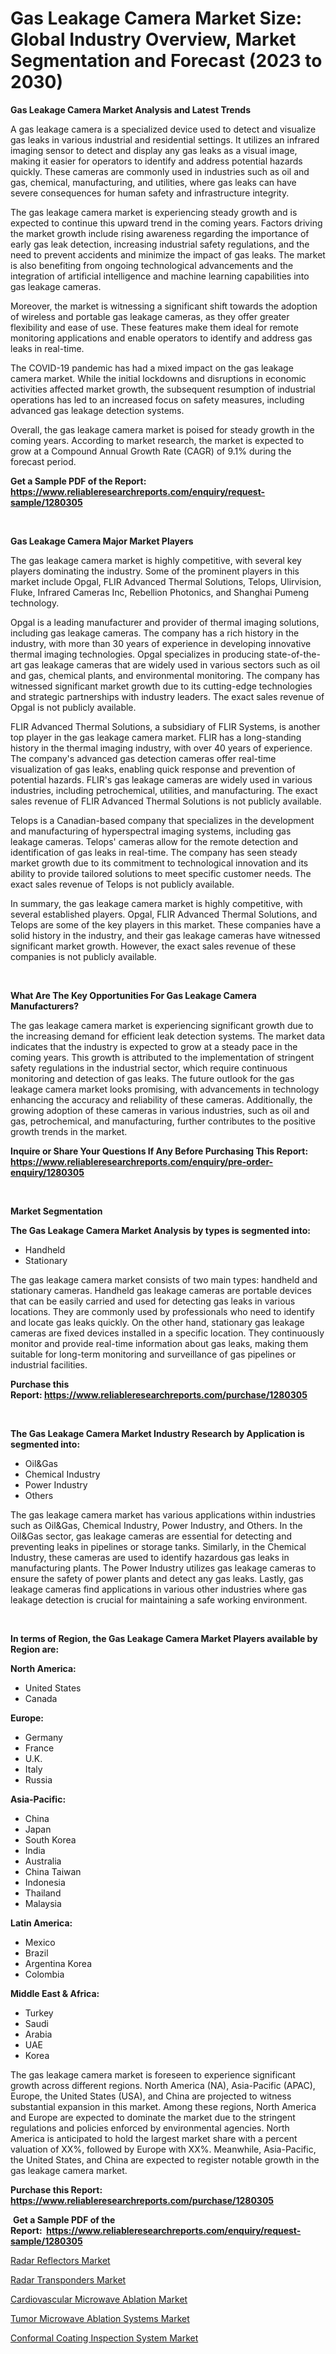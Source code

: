 <p><h1>Gas Leakage Camera Market Size: Global Industry Overview, Market Segmentation and Forecast (2023 to 2030)</h1></p><p><strong>Gas Leakage Camera Market Analysis and Latest Trends</strong></p>
<p><p>A gas leakage camera is a specialized device used to detect and visualize gas leaks in various industrial and residential settings. It utilizes an infrared imaging sensor to detect and display any gas leaks as a visual image, making it easier for operators to identify and address potential hazards quickly. These cameras are commonly used in industries such as oil and gas, chemical, manufacturing, and utilities, where gas leaks can have severe consequences for human safety and infrastructure integrity.</p><p>The gas leakage camera market is experiencing steady growth and is expected to continue this upward trend in the coming years. Factors driving the market growth include rising awareness regarding the importance of early gas leak detection, increasing industrial safety regulations, and the need to prevent accidents and minimize the impact of gas leaks. The market is also benefiting from ongoing technological advancements and the integration of artificial intelligence and machine learning capabilities into gas leakage cameras.</p><p>Moreover, the market is witnessing a significant shift towards the adoption of wireless and portable gas leakage cameras, as they offer greater flexibility and ease of use. These features make them ideal for remote monitoring applications and enable operators to identify and address gas leaks in real-time.</p><p>The COVID-19 pandemic has had a mixed impact on the gas leakage camera market. While the initial lockdowns and disruptions in economic activities affected market growth, the subsequent resumption of industrial operations has led to an increased focus on safety measures, including advanced gas leakage detection systems.</p><p>Overall, the gas leakage camera market is poised for steady growth in the coming years. According to market research, the market is expected to grow at a Compound Annual Growth Rate (CAGR) of 9.1% during the forecast period.</p></p>
<p><strong>Get a Sample PDF of the Report:&nbsp; <a href="https://www.reliableresearchreports.com/enquiry/request-sample/1280305">https://www.reliableresearchreports.com/enquiry/request-sample/1280305</a></strong></p>
<p>&nbsp;</p>
<p><strong>Gas Leakage Camera Major Market Players</strong></p>
<p><p>The gas leakage camera market is highly competitive, with several key players dominating the industry. Some of the prominent players in this market include Opgal, FLIR Advanced Thermal Solutions, Telops, Ulirvision, Fluke, Infrared Cameras Inc, Rebellion Photonics, and Shanghai Pumeng technology.</p><p>Opgal is a leading manufacturer and provider of thermal imaging solutions, including gas leakage cameras. The company has a rich history in the industry, with more than 30 years of experience in developing innovative thermal imaging technologies. Opgal specializes in producing state-of-the-art gas leakage cameras that are widely used in various sectors such as oil and gas, chemical plants, and environmental monitoring. The company has witnessed significant market growth due to its cutting-edge technologies and strategic partnerships with industry leaders. The exact sales revenue of Opgal is not publicly available.</p><p>FLIR Advanced Thermal Solutions, a subsidiary of FLIR Systems, is another top player in the gas leakage camera market. FLIR has a long-standing history in the thermal imaging industry, with over 40 years of experience. The company's advanced gas detection cameras offer real-time visualization of gas leaks, enabling quick response and prevention of potential hazards. FLIR's gas leakage cameras are widely used in various industries, including petrochemical, utilities, and manufacturing. The exact sales revenue of FLIR Advanced Thermal Solutions is not publicly available.</p><p>Telops is a Canadian-based company that specializes in the development and manufacturing of hyperspectral imaging systems, including gas leakage cameras. Telops' cameras allow for the remote detection and identification of gas leaks in real-time. The company has seen steady market growth due to its commitment to technological innovation and its ability to provide tailored solutions to meet specific customer needs. The exact sales revenue of Telops is not publicly available.</p><p>In summary, the gas leakage camera market is highly competitive, with several established players. Opgal, FLIR Advanced Thermal Solutions, and Telops are some of the key players in this market. These companies have a solid history in the industry, and their gas leakage cameras have witnessed significant market growth. However, the exact sales revenue of these companies is not publicly available.</p></p>
<p>&nbsp;</p>
<p><strong>What Are The Key Opportunities For Gas Leakage Camera Manufacturers?</strong></p>
<p><p>The gas leakage camera market is experiencing significant growth due to the increasing demand for efficient leak detection systems. The market data indicates that the industry is expected to grow at a steady pace in the coming years. This growth is attributed to the implementation of stringent safety regulations in the industrial sector, which require continuous monitoring and detection of gas leaks. The future outlook for the gas leakage camera market looks promising, with advancements in technology enhancing the accuracy and reliability of these cameras. Additionally, the growing adoption of these cameras in various industries, such as oil and gas, petrochemical, and manufacturing, further contributes to the positive growth trends in the market.</p></p>
<p><strong>Inquire or Share Your Questions If Any Before Purchasing This Report: <a href="https://www.reliableresearchreports.com/enquiry/pre-order-enquiry/1280305">https://www.reliableresearchreports.com/enquiry/pre-order-enquiry/1280305</a></strong></p>
<p>&nbsp;</p>
<p><strong>Market Segmentation</strong></p>
<p><strong>The Gas Leakage Camera Market Analysis by types is segmented into:</strong></p>
<p><ul><li>Handheld</li><li>Stationary</li></ul></p>
<p><p>The gas leakage camera market consists of two main types: handheld and stationary cameras. Handheld gas leakage cameras are portable devices that can be easily carried and used for detecting gas leaks in various locations. They are commonly used by professionals who need to identify and locate gas leaks quickly. On the other hand, stationary gas leakage cameras are fixed devices installed in a specific location. They continuously monitor and provide real-time information about gas leaks, making them suitable for long-term monitoring and surveillance of gas pipelines or industrial facilities.</p></p>
<p><strong>Purchase this Report:&nbsp;<a href="https://www.reliableresearchreports.com/purchase/1280305">https://www.reliableresearchreports.com/purchase/1280305</a></strong></p>
<p>&nbsp;</p>
<p><strong>The Gas Leakage Camera Market Industry Research by Application is segmented into:</strong></p>
<p><ul><li>Oil&Gas</li><li>Chemical Industry</li><li>Power Industry</li><li>Others</li></ul></p>
<p><p>The gas leakage camera market has various applications within industries such as Oil&Gas, Chemical Industry, Power Industry, and Others. In the Oil&Gas sector, gas leakage cameras are essential for detecting and preventing leaks in pipelines or storage tanks. Similarly, in the Chemical Industry, these cameras are used to identify hazardous gas leaks in manufacturing plants. The Power Industry utilizes gas leakage cameras to ensure the safety of power plants and detect any gas leaks. Lastly, gas leakage cameras find applications in various other industries where gas leakage detection is crucial for maintaining a safe working environment.</p></p>
<p>&nbsp;</p>
<p><strong>In terms of Region, the Gas Leakage Camera Market Players available by Region are:</strong></p>
<p>
    <p> <strong> North America: </strong>
        <ul>
            <li>United States</li>
            <li>Canada</li>
        </ul>
        </p> 
    <p> <strong> Europe: </strong>
        <ul>
            <li>Germany</li>
            <li>France</li>
            <li>U.K.</li>
            <li>Italy</li>
            <li>Russia</li>
        </ul>
        </p> 
    <p> <strong> Asia-Pacific: </strong>
        <ul>
            <li>China</li>
            <li>Japan</li>
            <li>South Korea</li>
            <li>India</li>
            <li>Australia</li>
            <li>China Taiwan</li>
            <li>Indonesia</li>
            <li>Thailand</li>
            <li>Malaysia</li>
        </ul>
        </p> 
    <p> <strong> Latin America: </strong>
        <ul>
            <li>Mexico</li>
            <li>Brazil</li>
            <li>Argentina Korea</li>
            <li>Colombia</li>
        </ul>
        </p> 
    <p> <strong> Middle East & Africa: </strong>
        <ul>
            <li>Turkey</li>
            <li>Saudi</li>
            <li>Arabia</li>
            <li>UAE</li>
            <li>Korea</li>
        </ul>
    </p>
    </p>
<p><p>The gas leakage camera market is foreseen to experience significant growth across different regions. North America (NA), Asia-Pacific (APAC), Europe, the United States (USA), and China are projected to witness substantial expansion in this market. Among these regions, North America and Europe are expected to dominate the market due to the stringent regulations and policies enforced by environmental agencies. North America is anticipated to hold the largest market share with a percent valuation of XX%, followed by Europe with XX%. Meanwhile, Asia-Pacific, the United States, and China are expected to register notable growth in the gas leakage camera market.</p></p>
<p><strong>Purchase this Report: <a href="https://www.reliableresearchreports.com/purchase/1280305">https://www.reliableresearchreports.com/purchase/1280305</a></strong></p>
<p>&nbsp;<strong>Get a Sample PDF of the Report:&nbsp;&nbsp;<a href="https://www.reliableresearchreports.com/enquiry/request-sample/1280305">https://www.reliableresearchreports.com/enquiry/request-sample/1280305</a></strong></p>
<p><strong></strong></p>
<p><p><a href="https://medium.com/@sheilahaley2023/radar-reflectors-market-size-growth-forecast-2023-2030-c2a9c4dcfb53">Radar Reflectors Market</a></p><p><a href="https://medium.com/@marvinwalsh2023/radar-transponders-market-size-growth-forecast-2023-2030-5affab32d155">Radar Transponders Market</a></p><p><a href="https://www.linkedin.com/pulse/cardiovascular-microwave-ablation-market-research-report/">Cardiovascular Microwave Ablation Market</a></p><p><a href="https://www.linkedin.com/pulse/decoding-tumor-microwave-ablation-systems-market-deep-dive-latest/">Tumor Microwave Ablation Systems Market</a></p><p><a href="https://github.com/gdfhhhj/Market-Research-Report-List-1/blob/main/conformal-coating-inspection-system-market.md">Conformal Coating Inspection System Market</a></p></p>